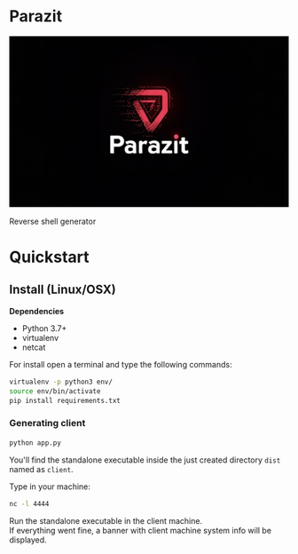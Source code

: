 # Parazit

![parazit_log](/_assets/parazit_logo.jpg)

Reverse shell generator

# Quickstart
## Install (Linux/OSX)

**Dependencies**
- Python 3.7+
- virtualenv
- netcat

For install open a terminal and type the following commands:

```sh
virtualenv -p python3 env/
source env/bin/activate
pip install requirements.txt
```

### Generating client
```sh
python app.py
```

You'll find the standalone executable inside the just created directory `dist` named as `client`.

Type in your machine:
```sh
nc -l 4444
```
Run the standalone executable in the client machine.
<br/>
If everything went fine, a banner with client machine system info will be displayed.    